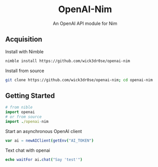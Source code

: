 <div align="center">
<h1>OpenAI-Nim</h1>
<p>An OpenAI API module for Nim</p>
</div>

## Acquisition
Install with Nimble
```bash
nimble install https://github.com/wick3dr0se/openai-nim
```

Install from source
```bash
git clone https://github.com/wick3dr0se/openai-nim; cd openai-nim
```

## Getting Started

```nim
# from nible
import openai
# or from source
import ./openai-nim
```

Start an asynchronous OpenAI client
```nim
var ai = newAIClient(getEnv("AI_TOKEN")
```

Text chat with openai
```nim
echo waitFor ai.chat("Say 'test'")
```
